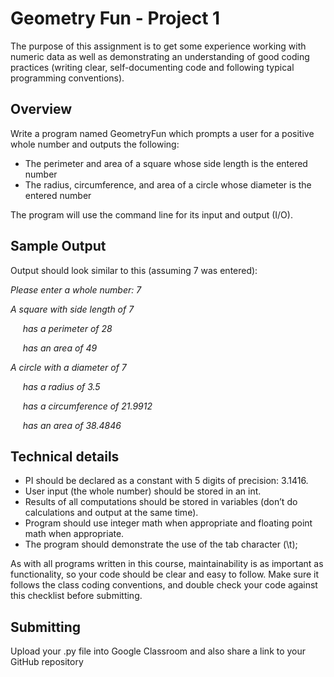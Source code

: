 # Geometry Fun - Project 1

The purpose of this assignment is to get some experience working with numeric data as well as demonstrating an understanding of good coding practices (writing clear, self-documenting code and following typical programming conventions).

## Overview

Write a program named GeometryFun which prompts a user for a positive whole number and outputs the following:
- The perimeter and area of a square whose side length is the entered number
- The radius, circumference, and area of a circle whose diameter is the entered number

The program will use the command line for its input and output (I/O).

## Sample Output

Output should look similar to this (assuming 7 was entered):

*Please enter a whole number: 7*

*A square with side length of 7*

&nbsp;&nbsp;&nbsp;&nbsp; *has a perimeter of 28*

&nbsp;&nbsp;&nbsp;&nbsp; *has an area of 49*

*A circle with a diameter of 7*

&nbsp;&nbsp;&nbsp;&nbsp; *has a radius of 3.5*

&nbsp;&nbsp;&nbsp;&nbsp; *has a circumference of 21.9912*

&nbsp;&nbsp;&nbsp;&nbsp; *has an area of 38.4846*


## Technical details
- PI should be declared as a constant with 5 digits of precision: 3.1416.
- User input (the whole number) should be stored in an int.
- Results of all computations should be stored in variables (don’t do calculations and output at the same time).
- Program should use integer math when appropriate and floating point math when appropriate.
- The program should demonstrate the use of the tab character (\t);

As with all programs written in this course, maintainability is as important as functionality, so your code should be clear and easy to follow.  Make sure it follows the class coding conventions, and double check your code against this checklist before submitting.

## Submitting

Upload your .py file into Google Classroom and also share a link to your GitHub repository

